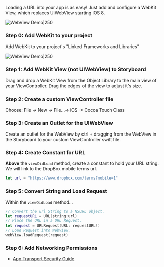 Loading a URL into your app is as easy! Just add and configure a WebKit View, which replaces UIWebView starting iOS 8.  
  
![WebView Demo|250](https://i.imgur.com/v4PlBQX.gif)

### Step 0: Add WebKit to your project
Add WebKit to your project's "Linked Frameworks and Libraries"

![WebView Demo|250](https://i.imgur.com/6WVFIJZ.gif)

### Step 1: Add WebKit View (not UIWebView) to Storyboard

Drag and drop a WebKit View from the Object Library to the main view of your ViewController. Drag the edges of the view to adjust it's size. 

### Step 2: Create a custom ViewController file

Choose: File -> New -> File...-> iOS -> Cocoa Touch Class

### Step 3: Create an Outlet for the UIWebView

Create an outlet for the WebView by ctrl + dragging from the WebView in the Storyboard to your custom ViewController swift file.

### Step 4: Create Constant for URL

**Above** the `viewDidLoad` method, create a constant to hold your URL string. We will link to the DropBox mobile terms url.

```swift
let url = "https://www.dropbox.com/terms?mobile=1"
``` 

### Step 5: Convert String and Load Request

Within the `viewDidLoad` method... 

```swift
// Convert the url String to a NSURL object.
let requestURL = URL(string:url)
// Place the URL in a URL Request.
let request = URLRequest(URL: requestURL!)
// Load Request into WebView.
webView.loadRequest(request)
```

### Step 6: Add Networking Permissions

- [App Transport Security Guide](http://guides.codepath.com/ios/App-Transport-Security)


